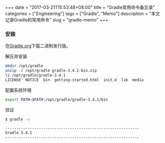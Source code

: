 +++
date = "2017-03-21T15:53:48+08:00"
title = "Gradle常用命令备忘录"
categories = ["Engineering"]
tags = ["Gradle", "Memo"]
description = "本文记录Gradle的常用命令"
slug = "gradle-memo"
+++

### 安装

在[Gradle.org](https://gradle.org/)下载二进制发行版。

解压并安装

```bash
mkdir /opt/gradle
unzip -d /opt/gradle gradle-3.4.1-bin.zip
ls /opt/gradle/gradle-3.4.1
LICENSE  NOTICE  bin  getting-started.html  init.d  lib  media
```

配置系统环境

```bash
export PATH=$PATH:/opt/gradle/gradle-3.4.1/bin
```

验证

```bash
$ gradle -v

------------------------------------------------------------
Gradle 3.4.1
------------------------------------------------------------
```
